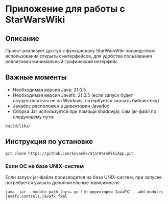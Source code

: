 # Приложение для работы с StarWarsWiki
## Описание
Проект реализует доступ к функционалу StarWarsWiki посредством использования открытых интерфейсов, для удобства пользования реализован минимальный графический интерфейс

## Важные моменты
- Необходимая версия Java: 21.0.5
- Необходимая версия Javafx: 21.0.5  (если запуск будет осуществляться не на Windows, потербуется скачать библиотеку)
- Javadoc расположен в директории Javadoc
- Сборка Jar используется при помощи shadowjar, сам jar-файл по следующему пути:
 ```
 build/libs/
 ```

## Инструкция по установке
```
git clone https://github.com/kovaskk/StarWarsWikiApp.git
```
### Если ОС на базе UNIX-систем
Если запуск jar-файла производится на базе UNIX-систем, при запуске потребуется указать дополнительные зависимости:
```
java -jar --module-path (путь до lib директории JavaFX) --add-modules javafx.controls,javafx.fxml
```
